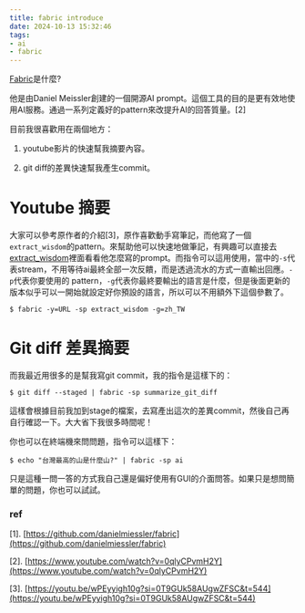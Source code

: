 ```yaml
---
title: fabric introduce
date: 2024-10-13 15:32:46
tags: 
- ai
- fabric
---
```

[Fabric](https://github.com/danielmiessler/fabric)是什麼?

他是由Daniel Meissler創建的一個開源AI prompt。這個工具的目的是更有效地使用AI服務。通過一系列定義好的pattern來改提升AI的回答質量。\[2\]

目前我很喜歡用在兩個地方：

1. youtube影片的快速幫我摘要內容。

2. git diff的差異快速幫我產生commit。

# Youtube 摘要

大家可以參考原作者的介紹\[3\]，原作喜歡動手寫筆記，而他寫了一個`extract_wisdom`的pattern。來幫助他可以快速地做筆記，有興趣可以直接去[extract_wisdom](https://github.com/danielmiessler/fabric/blob/main/patterns/extract_wisdom/system.md)裡面看看他怎麼寫的prompt。而指令可以這用使用，當中的`-s`代表stream，不用等待ai最終全部一次反饋，而是透過流水的方式一直輸出回應。`-p`代表你要使用的 pattern，`-g`代表你最終要輸出的語言是什麼，但是後面更新的版本似乎可以一開始就設定好你預設的語言，所以可以不用額外下這個參數了。

```
$ fabric -y=URL -sp extract_wisdom -g=zh_TW
```

# Git diff 差異摘要

而我最近用很多的是幫我寫git commit，我的指令是這樣下的：

```
$ git diff --staged | fabric -sp summarize_git_diff
```

這樣會根據目前我加到stage的檔案，去寫產出這次的差異commit，然後自己再自行確認一下。大大省下我很多時間呢！

你也可以在終端機來問問題，指令可以這樣下：

```
$ echo "台灣最高的山是什麼山?" | fabric -sp ai
```

只是這種一問一答的方式我自己還是偏好使用有GUI的介面問答。如果只是想問簡單的問題，你也可以試試。

### ref

\[1\]. [https://github.com/danielmiessler/fabric](https://github.com/danielmiessler/fabric)

\[2\]. [https://www.youtube.com/watch?v=0qlyCPvmH2Y](https://www.youtube.com/watch?v=0qlyCPvmH2Y)

\[3\]. [https://youtu.be/wPEyyigh10g?si=0T9GUk58AUgwZFSC&t=544](https://youtu.be/wPEyyigh10g?si=0T9GUk58AUgwZFSC&t=544)